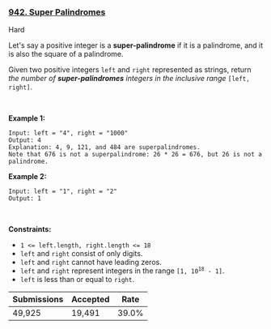 ### [942. Super Palindromes](https://leetcode.com/problems/super-palindromes/)

Hard

Let's say a positive integer is a __super-palindrome__ if it is a palindrome, and it is also the square of a palindrome.

Given two positive integers `` left `` and `` right `` represented as strings, return _the number of __super-palindromes__ integers in the inclusive range_ `` [left, right] ``.

 

__Example 1:__

```
Input: left = "4", right = "1000"
Output: 4
Explanation: 4, 9, 121, and 484 are superpalindromes.
Note that 676 is not a superpalindrome: 26 * 26 = 676, but 26 is not a palindrome.
```

__Example 2:__

```
Input: left = "1", right = "2"
Output: 1
```

 

__Constraints:__

*   `` 1 <= left.length, right.length <= 18 ``
*   `` left `` and `` right `` consist of only digits.
*   `` left `` and `` right `` cannot have leading zeros.
*   `` left `` and `` right `` represent integers in the range <code>[1, 10<sup>18</sup> - 1]</code>.
*   `` left `` is less than or equal to `` right ``.

| Submissions    | Accepted     | Rate   |
| -------------- | ------------ | ------ |
| 49,925 | 19,491 | 39.0% |